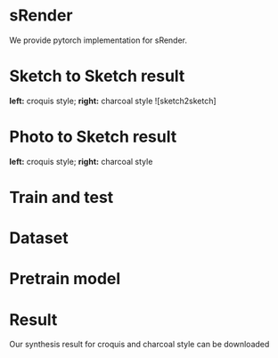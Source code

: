 # sRender
We provide pytorch implementation for sRender.
# Sketch to Sketch result 
**left:** croquis style; **right:** charcoal style
![sketch2sketch]
# Photo to Sketch result
**left:** croquis style; **right:** charcoal style
# Train and test
# Dataset
# Pretrain model
# Result
Our synthesis result for croquis and charcoal style can be downloaded 
